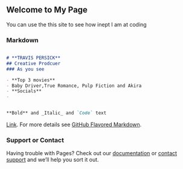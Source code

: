 ## Welcome to My Page

You can use the this site to see how inept I am at coding

### Markdown
```markdown

# **TRAVIS PERSICK**
## Creative Prodcuer
### As you see

- **Top 3 movies**
- Baby Driver,True Romance, Pulp Fiction and Akira
- **Socials**
- 


**Bold** and _Italic_ and `Code` text


```
[Link](http://travispersick.weebly.com/).
For more details see [GitHub Flavored Markdown](https://guides.github.com/features/mastering-markdown/).
### Support or Contact

Having trouble with Pages? Check out our [documentation](https://docs.github.com/categories/github-pages-basics/) or [contact support](https://support.github.com/contact) and we’ll help you sort it out.
